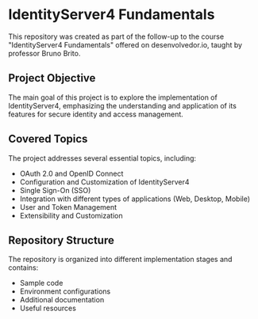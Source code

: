 # IdentityServer4 Fundamentals

This repository was created as part of the follow-up to the course "IdentityServer4 Fundamentals" offered on desenvolvedor.io, taught by professor Bruno Brito.

## Project Objective

The main goal of this project is to explore the implementation of IdentityServer4, emphasizing the understanding and application of its features for secure identity and access management.

## Covered Topics

The project addresses several essential topics, including:

* OAuth 2.0 and OpenID Connect
* Configuration and Customization of IdentityServer4
* Single Sign-On (SSO)
* Integration with different types of applications (Web, Desktop, Mobile)
* User and Token Management
* Extensibility and Customization

## Repository Structure

The repository is organized into different implementation stages and contains:

* Sample code
* Environment configurations
* Additional documentation
* Useful resources

